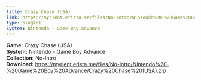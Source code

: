 ```yaml
---
title: Crazy Chase (USA)
link: https://myrient.erista.me/files/No-Intro/Nintendo%20-%20Game%20Boy%20Advance/Crazy%20Chase%20(USA).zip
type: single1
System: Nintendo - Game Boy Advance
---
```

<b>Game:</b> Crazy Chase (USA)<br>
<b>System:</b> Nintendo - Game Boy Advance<br>
<b>Collection:</b> No-Intro<br>
<b>Download:</b> https://myrient.erista.me/files/No-Intro/Nintendo%20-%20Game%20Boy%20Advance/Crazy%20Chase%20(USA).zip